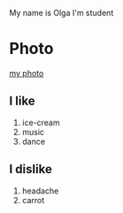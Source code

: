 My name is Olga
I'm student

# Photo
[my photo](http://joxi.ru/5mdjvRWtJ0EvgA)

## I like
1. ice-cream
2. music
3. dance
   
## I dislike
1. headache
2. carrot